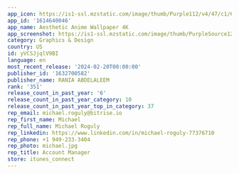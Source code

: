 ```yaml
---
app_icon: https://is1-ssl.mzstatic.com/image/thumb/Purple112/v4/47/c1/60/47c16074-a935-afa6-7b2c-532fa9a0fd21/AppIcon-0-1x_U007emarketing-0-7-0-sRGB-85-220-0.png/1024x1024bb.png
app_id: '1614640046'
app_name: Aesthetic Anime Wallpaper 4K
app_screenshot: https://is1-ssl.mzstatic.com/image/thumb/PurpleSource126/v4/1a/d0/99/1ad099c6-80ae-703f-3fce-ccb4ee1e3188/f07d8b5b-61b4-45ff-8ebc-b0e7d73fd057_Simulator_Screen_Shot_-_iPhone_12_Pro_Max_-_2023-11-23_at_17.25.24.png/1284x2778bb.png
category: Graphics & Design
country: US
id: yVCSJjqlV9BI
language: en
most_recent_release: '2024-02-20T00:00:00'
publisher_id: '1632700582'
publisher_name: RANIA ABDELALEEM
rank: '351'
release_count_in_past_year: '6'
release_count_in_past_year_category: 10
release_count_in_past_year_top_in_category: 37
rep_email: michael.roguly@bitrise.io
rep_first_name: Michael
rep_full_name: Michael Roguly
rep_linkedin: https://www.linkedin.com/in/michael-roguly-77376710
rep_phone: +1 949-233-3404
rep_photo: michael.jpg
rep_title: Account Manager
store: itunes_connect
---
```


